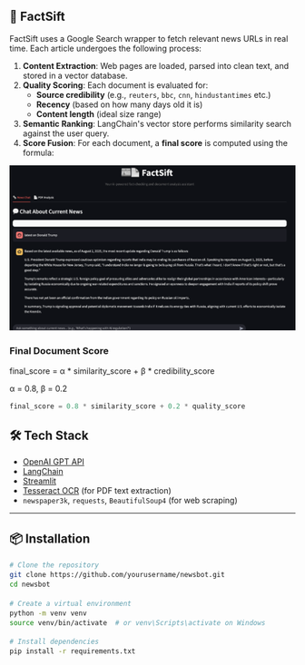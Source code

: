 ## 📡 FactSift

FactSift uses a Google Search wrapper to fetch relevant news URLs in real time. Each article undergoes the following process:

1. **Content Extraction**: Web pages are loaded, parsed into clean text, and stored in a vector database.
2. **Quality Scoring**: Each document is evaluated for:
   - **Source credibility** (e.g., `reuters`, `bbc`, `cnn`, `hindustantimes` etc.)
   - **Recency** (based on how many days old it is)
   - **Content length** (ideal size range)
3. **Semantic Ranking**: LangChain's vector store performs similarity search against the user query.
4. **Score Fusion**: For each document, a **final score** is computed using the formula:

![Sales chart](assets/screenshot.png)


### Final Document Score

final_score = α * similarity_score + β * credibility_score

α = 0.8, β = 0.2

```python
final_score = 0.8 * similarity_score + 0.2 * quality_score
```

## 🛠 Tech Stack

- [OpenAI GPT API](https://platform.openai.com/)
- [LangChain](https://www.langchain.com/)
- [Streamlit](https://streamlit.io/)
- [Tesseract OCR](https://github.com/tesseract-ocr/tesseract) (for PDF text extraction)
- `newspaper3k`, `requests`, `BeautifulSoup4` (for web scraping)

---

## 📦 Installation

```bash
# Clone the repository
git clone https://github.com/yourusername/newsbot.git
cd newsbot

# Create a virtual environment
python -m venv venv
source venv/bin/activate  # or venv\Scripts\activate on Windows

# Install dependencies
pip install -r requirements.txt

